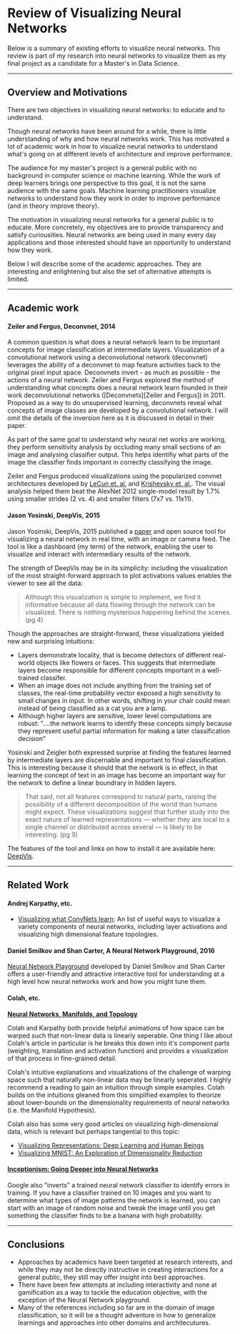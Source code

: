 # Review of Visualizing Neural Networks

Below is a summary of existing efforts to visualize neural networks. This review is part of my research into neural networks to visualize them as my final project as a candidate for a Master's in Data Science.

****
## Overview and Motivations

There are two objectives in visualizing neural networks: to educate and to understand.

Though neural networks have been around for a while, there is little understanding of why and how neural networks work. This has motivated a lot of academic work in how to visualize neural networks to understand what's going on at different levels of architecture and improve performance.

The audience for my master's project is a general public with no background in computer science or machine learning. While the work of deep learners brings one perspective to this goal, it is not the same audience with the same goals. Machine learning practitioners visualize networks to understand how they work in order to improve performance (and in theory improve theory).

The motivation in visualizing neural networks for a general public is to educate. More concretely, my objectives are to provide transparency and satisfy curiousities. Neural networks are being used in many every day applications and those interested should have an opportunity to understand how they work.

Below I will describe some of the academic approaches. They are interesting and enlightening but also the set of alternative attempts is limited.

****
## Academic work

#### Zeiler and Fergus, Deconvnet, 2014

A common question is what does a neural network learn to be important concepts for image classification at intermediate layers. Visualization of a convolutional network using a deconvolutional network (deconvnet) leverages the ability of a deconvnet to map feature activities back to the original pixel input space. Deconvnets invert - as much as possible - the actions of a neural network.  Zeiler and Fergus explored the method of understanding what concepts does a neural network learn founded in their work deconvolutional networks ([Deconvnets][Zeiler and Fergus]) in 2011. Proposed as a way to do unsupervised learning, deconvnets reveal what concepts of image classes are developed by a convolutional network. I will omit the details of the inversion here as it is discussed in detail in their paper.

As part of the same goal to understand why neural net works are working, they perform sensitivity analysis by occluding many small sections of an image and analysing classifier output. This helps identifiy what parts of the image the classifier finds important in correctly classifying the image.

Zeiler and Fergus produced visualizations using the popularized convnet architectures developed by [LeCun et. al.][Lecun] and [Krishevsky et. al.][Krishevsky]. The visual analysis helped them beat the AlexNet 2012 single-model result by 1.7% using smaller strides (2 vs. 4) and smaller filters (7x7 vs. 11x11).

#### Jason Yosinski, DeepVis, 2015

Jason Yosinski, DeepVis, 2015 published a [paper][Yosinski Paper] and open source tool for visualizing a neural network in real time, with an image or camera feed. The tool is like a dashboard (my term) of the network, enabling the user to visualize and interact with intermediary results of the network.

The strength of DeepVis may be in its simplicity: including the visualization of the most straight-forward approach to plot activations values enables the viewer to see all the data:

> Although this visualization is simple to implement, we find it informative because all data flowing through the network can be visualized. There is nothing mysterious happening behind the scenes. (pg 4)

Though the approaches are straight-forward, these visualizations yielded new and surprising intuitions:

* Layers demonstrate locality, that is become detectors of different real-world objects like flowers or faces. This suggests that intermediate layers become responsible for different concepts important in a well-trained classifer.
* When an image does not include anything from the training set of classes, the real-time probability vector exposed a high sensitivity to small changes in input. In other words, shifting in your chair could mean instead of being classified as a cat you are a lamp.
* Although higher layers are sensitive, lower level computations are robust: "....the network learns to identify these concepts simply because they represent useful partial information for making a later classification decision"

Yosinski and Zeigler both expressed surprise at finding the features learned by intermediate layers are discernable and important to final classification. This is interesting because it should that the network is in effect, in that learning the concept of text in an image has become an important way for the network to define a linear boundrary in hidden layers.

> That said, not all features correspond to natural parts, raising the possibility of a different decomposition of the world than humans might expect. These visualizations suggest that further study into the exact nature of learned representations — whether they are local to a single channel or distributed across several — is likely to be interesting. (pg 9)

The features of the tool and links on how to install it are available here: [DeepVis][Yosinski DeepVis].

****
## Related Work

#### Andrej Karpathy, etc.

* [Visualizing what ConvNets learn][Visualizing what ConvNets learn]: An list of useful ways to visualize a variety components of neural networks, including layer activations and visualizing high dimensional feature topologies.


#### Daniel Smilkov and Shan Carter, A Neural Network Playground, 2016

[Neural Network Playground][Neural Network Playground] developed by Daniel Smilkov and Shan Carter offers a user-friendly and attractive interactive tool for understanding at a high level how neural networks work and how you might tune them.


#### Colah, etc.

**[Neural Networks, Manifolds, and Topology][Neural Networks, Manifolds, and Topology]**

Colah and Karpathy both provide helpful animations of how space can be warped such that non-linear data is linearly seperable. One thing I like about Colah's article in particular is he breaks this down into it's component parts (weighting, translation and activation function) and provides a visualization of that process in fine-grained detail.

Colah's intuitive explanations and visualizations of the challenge of warping space such that naturally non-linear data may be linearly seperated. I highly recommend a reading to gain an intuition through simple examples. Colah builds on the intuitions gleaned from this simplified examples to theorize about lower-bounds on the dimensionality requirements of neural networks (i.e. the Manifold Hypothesis).

Colah also has some very good articles on visualizing high-dimensional data, which is relevant but perhaps tangential to this topic:

* [Visualizing Representations: Deep Learning and Human Beings](http://colah.github.io/posts/2015-01-Visualizing-Representations/)
* [Visualizing MNIST: An Exploration of Dimensionality Reduction](http://colah.github.io/posts/2014-10-Visualizing-MNIST/)

#### [Inceptionism: Going Deeper into Neural Networks][Inceptionism]

Google also "inverts" a trained neural network classifier to identify errors in training. If you have a classifier trained on 10 images and you want to determine what types of image patterns the network is learned, you can start with an image of random noise and tweak the image until you get something the classifier finds to be a banana with high probability.

****
## Conclusions

* Approaches by academics have been targeted at research interests, and while they may not be directly instructive in creating interactions for a general public, they still may offer insight into best approaches.
* There have been few attempts at including interactivity and none at gamification as a way to tackle the education objective, with the exception of the Neural Network playground.
* Many of the references including so far are in the domain of image classification, so it will be a thought adventure in how to generalize learnings and approaches into other domains and architecutures.

[Yosinski Paper]: http://yosinski.com/media/papers/Yosinski__2015__ICML_DL__Understanding_Neural_Networks_Through_Deep_Visualization__.pdf
[Yosinski DeepVis]: http://yosinski.com/deepvis
[Deconvnet]: https://www.cs.nyu.edu/~gwtaylor/publications/zeilertaylorfergus_iccv2011.pdf
[Neural Network Playground]: http://playground.tensorflow.org
[Lecun]: http://yann.lecun.com/exdb/publis/pdf/lecun-89e.pdf
[Krishevsky]: http://www.cs.toronto.edu/~fritz/absps/imagenet.pdf
[Visualizing what ConvNets learn]: http://cs231n.github.io/understanding-cnn/
[Neural Networks, Manifolds, and Topology]: http://colah.github.io/posts/2014-03-NN-Manifolds-Topology/
[Inceptionism]: http://googleresearch.blogspot.com.es/2015/06/inceptionism-going-deeper-into-neural.html

